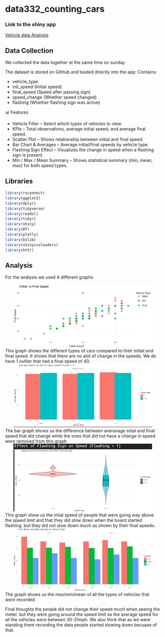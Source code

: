# data332_counting_cars
### Link to the shiny app
[Vehicle data Analysis](https://rohaanfarrukhdata332.shinyapps.io/shiny/)
## Data Collection
We collected the data together at the same time on sunday

The dataset is stored on GitHub and loaded directly into the app:
Contains:
- vehicle_type
- init_speed (Initial speed)
- final_speed (Speed after passing sign)
- speed_change (Whether speed changed)
- flashing (Whether flashing sign was active)

📊 Features
- Vehicle Filter – Select which types of vehicles to view.
- KPIs – Total observations, average initial speed, and average final speed.
- Scatter Plot – Shows relationship between initial and final speed.
- Bar Chart & Averages – Average initial/final speeds by vehicle type.
- Flashing Sign Effect – Visualizes the change in speed when a flashing sign is present.
- Min / Max / Mean Summary – Shows statistical summary (min, mean, max) for both speed types.

## Libraries
```r
library(rsconnect)
library(ggplot2)
library(dplyr)
library(tidyverse)
library(readxl)
library(tidyr)
library(shiny)
library(DT)
library(plotly)
library(bslib)
library(shinycssloaders)
library(httr)
```

## Analysis
For the analysis we used 4 different graphs 
<div align = "center">
<img src = "https://github.com/rohaanfarrukh/data332_counting_cars/blob/main/counting_cars_project/rscript/graphs/scatter%20plot.png" width = "450")>
</div>
This graph shows the different types of cars compared to their initial and final speed. It shows that there are no alot of change in the speeds. 
We do have 1 outlier that had a final speed of 40.

<div align = "center">
<img src = "https://github.com/rohaanfarrukh/data332_counting_cars/blob/main/counting_cars_project/rscript/graphs/barchart.png" width = "450")>
</div>
The bar graph shows us the difference between averavage inital and final speed that did change while the ones that did not have a change in speed were removed from this graph

<div align = "center">
<img src = "https://github.com/rohaanfarrukh/data332_counting_cars/blob/main/counting_cars_project/rscript/graphs/flashing%20light.png" width = "450")>
</div>
This graph show us the intial speed of people that were going way above the speed limit and that they did slow down when the board started flashing. but they did not slow down
much as shown by their final speeds.

<div align = "center">
<img src = "https://github.com/rohaanfarrukh/data332_counting_cars/blob/main/counting_cars_project/rscript/graphs/minmax.png" width = "450")>
</div>
The graph shows us the max/min/mean of all the types of vehicles that were recorded

Final thoughts the people did not change their speed much when seeing the meter. but they were going around the speed limit as the average speed for all the 
vehicles were between 30-31mph. We also think that as we were standing there recording the data people started slowing down becuase of that.
